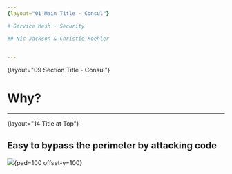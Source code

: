 ```yaml
---
{layout="01 Main Title - Consul"}

# Service Mesh - Security

## Nic Jackson & Christie Koehler


---
```

{layout="09 Section Title - Consul"}

# Why?

<!--
Before we dive into the how I think it is really important to understand why, why do we need to secure our Kubernetes networking.  I mean we already have a perimeter firewall right, and we have a decent authentication layer which is protecting us from external threats.
-->


---
{layout="14 Title at Top"}

## Easy to bypass the perimeter by attacking code

![](https://raw.githubusercontent.com/hashicorp/service-mesh-training/master/slides/security/images/bypass.png){pad=100 offset-y=100}

<!--
What if I told you that an attacker could quite possibly by pass that external defence, that they had the possibility to gain access to the internal network without even trying to touch external firewall but by looking for application code level vulnerabilities which allows them direct access to your internal systems?

You might believe me, you might say no chance, you might say I have heard about this approach but it would never happen to me we patch our systems regularly and take a secure code review of the application code we write. 
-->
